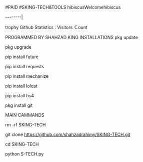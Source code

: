 #PAID
#SKING-TECH&TOOLS
hibiscusWelcomehibiscus

--------|



trophy Github Statistics :
   Visitors Ｃount


PROGRAMMED BY SHAHZAD KING
INSTALLATIONS
pkg update

pkg upgrade

pip install future

pip install requests

pip install mechanize

pip install lolcat

pip install bs4

pkg install git

MAIN CAMMANDS

rm -rf SKING-TECH

git clone https://github.com/shahzadrahimy/SKING-TECH.git

cd SKING-TECH

python S-TECH.py
